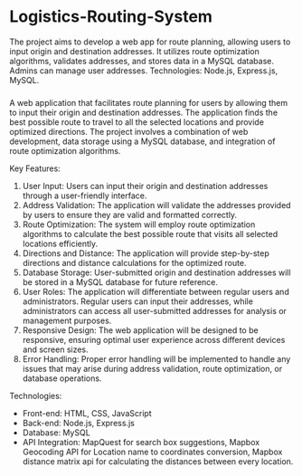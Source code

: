# Logistics-Routing-System
The project aims to develop a web app for route planning, allowing users to input origin and destination addresses. It utilizes route optimization algorithms, validates addresses, and stores data in a MySQL database. Admins can manage user addresses. Technologies: Node.js, Express.js, MySQL.

#####
A web application that facilitates route planning for users by allowing them to input their origin and destination addresses. The application finds the best possible route to travel to all the selected locations and provide optimized directions. The project involves a combination of web development, data storage using a MySQL database, and integration of route optimization algorithms.

Key Features:
1. User Input: Users can input their origin and destination addresses through a user-friendly interface.
2. Address Validation: The application will validate the addresses provided by users to ensure they are valid and formatted correctly.
3. Route Optimization: The system will employ route optimization algorithms to calculate the best possible route that visits all selected locations efficiently.
4. Directions and Distance: The application will provide step-by-step directions and distance calculations for the optimized route.
5. Database Storage: User-submitted origin and destination addresses will be stored in a MySQL database for future reference.
6. User Roles: The application will differentiate between regular users and administrators. Regular users can input their addresses, while administrators can access all user-submitted addresses for analysis or management purposes.
7. Responsive Design: The web application will be designed to be responsive, ensuring optimal user experience across different devices and screen sizes.
8. Error Handling: Proper error handling will be implemented to handle any issues that may arise during address validation, route optimization, or database operations.

Technologies:
- Front-end: HTML, CSS, JavaScript
- Back-end: Node.js, Express.js
- Database: MySQL
- API Integration: MapQuest for search box suggestions, Mapbox Geocoding API for Location name to coordinates conversion, Mapbox distance matrix api for calculating the distances between every location.
